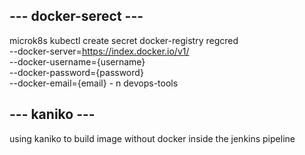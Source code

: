 ## --- docker-serect --- ##
microk8s kubectl create secret docker-registry regcred \
    --docker-server=https://index.docker.io/v1/ \
    --docker-username={username} \
    --docker-password={password} \
    --docker-email={email}
    - n devops-tools

## --- kaniko --- ##
using kaniko to build image without docker inside the jenkins pipeline

